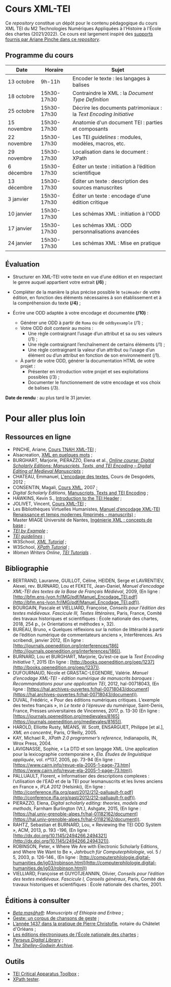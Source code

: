 # Cours XML-TEI

Ce *repository* constitue un dépôt pour le contenu pédagogique du cours XML TEI du M2 Technologies Numériques Appliquées à l'Histoire à l'École des chartes (2021/2022).
Ce cours est largement inspiré des [supports fournis par Ariane Pinche dans ce *repository*](https://github.com/ArianePinche/coursTNAH_XML-TEI).

## Programme du cours

| Date        | Horaire     | Sujet                                                              |
|-------------|-------------|--------------------------------------------------------------------|
| 13 octobre  | 9h-11h      | Encoder le texte : les langages à balises                          |
| 18 octobre  | 15h30-17h30 | Contraindre le XML : la *Document Type Definition*                 |
| 25 octobre  | 15h30-17h30 | Décrire les documents patrimoniaux : la *Text Encoding Initiative* |
| 15 novembre | 15h30-17h30 | Anatomie d'un document TEI : parties et composants                 |
| 22 novembre | 15h30-17h30 | Les TEI *guidelines* : modules, modèles, macros, etc.              |
| 29 novembre | 15h30-17h30 | Localisation dans le document : XPath                              |
| 6 décembre  | 15h30-17h30 | Éditer un texte : initiation à l’édition scientifique              |
| 13 décembre | 15h30-17h30 | Éditer un texte : description des sources manuscrites              |
| 3 janvier   | 15h30-17h30 | Éditer un texte : encodage d'une édition critique                  |
| 10 janvier  | 15h30-17h30 | Les schémas XML : initiation à l'ODD                               |
| 17 janvier  | 15h30-17h30 | Les schémas XML : ODD personnalisations avancées                   |
| 24 janvier  | 15h30-17h30 | Les schémas XML : Mise en pratique                                 |

## Évaluation

* Structurer en XML-TEI votre texte en vue d’une édition et en respectant le genre auquel appartient votre extrait **(/6)** ;

* Compléter de la manière la plus précise possible le `teiHeader` de votre édition, en fonction des éléments nécessaires à son établissement et à la compréhension du texte **(/4)** ;

* Écrire une ODD adaptée à votre encodage et documentée **(/10)** :
	- Générer une ODD à partir de `Roma` ou de `oddbyexample` (/1) ;
	- Votre ODD doit contenir au moins :
		- Une règle contraignant l’usage d’un attribut et sa ou ses valeurs (/1) ;
		- Une règle contraignant l’enchaînement de certains éléments (/1) ;
		- Une règle contraignant la valeur d’un attribut ou l’usage d’un élément ou d’un attribut en fonction de son environnement (/1).
	- À partir de votre ODD, générer la documentation HTML de votre projet :
		- Présenter en introduction votre projet et ses exploitations possibles (/3) ;
		- Documenter le fonctionnement de votre encodage et vos choix de balises (/3). 

**Date de rendu** : au plus tard le 31 janvier.

# Pour aller plus loin

## Ressources en ligne

- PINCHE, Ariane, [Cours TNAH XML-TEI](https://github.com/ArianePinche/coursTNAH_XML-TEI) ;
- Alsacreation, [XML en quelques mots](https://www.alsacreations.com/article/lire/609-XML-en-quelques-mots.html) ;
- BURGHART, Marjorie, PIERAZZO, Elena et al., [*Online course: Digital Scholarly Editions: Manuscripts, Texts, and TEI Encoding – Digital Editing of Medieval Manuscripts*](https://www.digitalmanuscripts.eu/digital-editing-of-medieval-texts-a-textbook/) ;
- CHATEAU, Emmanuel, [L'encodage des textes](http://www.desgodets.net/edition-des-cours/model), Cours de Desgodets, 2012 ;
- CONSENTIN, Magali, [Cours XML](http://magali.contensin.free.fr/html/XML/index.php), 2007 ;
- *Digital Scholarly Editions*, [Manuscripts, Texts and TEI Encoding](https://www.youtube.com/playlist?list=PL77mHK9JuenN9NXeXQbVcUORz7HZk-9Pv) ;
- HAWKINS, Kevin S., [Introduction to the TEI Header](http://www.ultraslavonic.info/intro-to-tei-header/) ;
- JOLIVET, Vincent, [Cours XML-TEI](https://github.com/architexte/cours-TEI) ;
- Les Bibliothèques Virtuelles Humanistes, [Manuel d’encodage XML-TEI Renaissance et temps modernes (Imprimés - manuscrits)](http://www.bvh.univ-tours.fr/XML-TEI/index.asp) ;
- Master MIAGE Université de Nantes, [Ingénierie XML : concepts de base](https://miage.univ-nantes.fr/miage/D2X1/chapitre_presentation/chapitre.htm) ;
- [*TEI by Example*](https://teibyexample.org/TBE.htm) ;
- [*TEI guidelines*](http://www.tei-c.org/release/doc/tei-p5-doc/en/html/index.html) ;
- W3School, [*XML Tutorial*](https://www.w3schools.com/xml/default.asp) ;
- W3School, [*XPath Tutorial*](https://www.w3schools.com/xml/xpath_intro.asp) ;
- *Women Writers Online*, [*TEI Tutorials*](https://www.wwp.northeastern.edu/outreach/resources/tutorial_all.html) .

## Bibliographie

- BERTRAND, Lauranne, GUILLOT, Céline, HEIDEN, Serge et LAVRENTIEV, Alexei, rev. BURNARD, Lou et FEKETE, Jean-Daniel, *Manuel d’encodage XML-TEI des textes de la Base de Français Médiéval*, 2009, (En ligne : [http://bfm.ens-lyon.fr/IMG/pdf/Manuel_Encodage_TEI.pdf](http://bfm.ens-lyon.fr/IMG/pdf/Manuel_Encodage_TEI.pdf)).
- BOURGAIN, Pascale et VIELLIARD, Françoise, *Conseils pour l’édition des textes médiévaux. Fascicule III, Textes littéraires*, Paris, France, Comité des travaux historiques et scientifiques : École nationale des chartes, 2018, 254 p., (« Orientations et méthodes », 32).
- BUREAU, Bruno, « Quelques réflexions sur la notion de littérarité à partir de l’édition numérique de commentateurs anciens », Interférences. Ars scribendi, janvier 2012, (En ligne : [http://journals.openedition.org/interferences/186](http://journals.openedition.org/interferences/186)).
- BURNARD, Lou et BURGHART, Marjorie, Qu’est-ce que la *Text Encoding Initiative* ?, 2015 (En ligne : [http://books.openedition.org/oep/1237](http://books.openedition.org/oep/1237)).
- DUFOURNAUD, Nicole et GRASTAC-LEGENDRE, Valérie. *Manuel d’encodage XML-TEI - édition numérique de manuscrits baroques : Recommandations pour une application TEI*, 2012, hal-00718043, (En ligne : [https://hal.archives-ouvertes.fr/hal-00718043/document](https://hal.archives-ouvertes.fr/hal-00718043/document)).
- DUVAL, Frédéric, « Pour des éditions numériques critiques. L’exemple des textes français », in *Le texte à l’épreuve du numérique*, Saint-Denis, France, Presses universitaires de Vincennes, 2017, p. 13-30 (En ligne : [https://journals.openedition.org/medievales/8165](https://journals.openedition.org/medievales/8165)).
- HAROLD, Elliotte Rusty, MEANS, W. Scott, ENSARGUET, Philippe [et al.], *XML en concentré*, Paris, O’Reilly, 2005.
- KAY, Michael R., *XPath 2.0 programmer’s reference*, Indianapolis, IN, Wrox Press, 2004.
- LAVIGNASSE, Sophie, « La DTD et son langage XML. Une application pour la lexicographie contemporaine », *Éla. Études de linguistique appliquée*, vol. nº137, 2005, pp. 73-94 (En ligne : [https://www.cairn.info/revue-ela-2005-1-page-73.htm](https://www.cairn.info/revue-ela-2005-1-page-73.htm)).
- PALLUAULT, Florent, « Informatiser des descriptions complexes : l’utilisation de l’EAD et de la TEI pour lesmanuscrits et les livres anciens en France », *IFLA 2012* (Helsinki), (En ligne : [http://conference.ifla.org/past/2012/212-palluault-fr.pdf](http://conference.ifla.org/past/2012/212-palluault-fr.pdf)).
- PIERAZZO, Elena, *Digital scholarly editing: theories, models and methods*, Farnham Burlington (Vt.), Ashgate, 2015, (En ligne : [https://hal.univ-grenoble-alpes.fr/hal-01182162/document](https://hal.univ-grenoble-alpes.fr/hal-01182162/document)).
- RAHTZ, Sebastian et BURNARD, Lou, « Reviewing the TEI ODD System », ACM, 2013, p. 193 -196, (En ligne : [http://dx.doi.org/10.1145/2494266.2494321](http://dx.doi.org/10.1145/2494266.2494321)).
- ROBINSON, Peter, « Where We Are with Electronic Scholarly Editions, and Where We Want to Be », *Jahrbuch für Computerphilologie*, vol. 5 / 5, 2003, p. 126-146., (En ligne : [http://computerphilologie.digital-humanities.de/jg03/robinson.html](http://computerphilologie.digital-humanities.de/jg03/robinson.html))
- VIELLIARD, Françoise et GUYOTJEANNIN, Olivier, *Conseils pour l’édition des textes médiévaux. Fascicule I, Conseils généraux*, Paris, Comité des travaux historiques et scientifiques : École nationale des chartes, 2001.

## Éditions à consulter

- [*Beta maṣāḥǝft*](http://betamasaheft.eu): *Manuscripts of Ethiopia and Eritrea* ;
- [Geste: un corpus de chansons de geste](http://dev.chartes.psl.eu/elec/geste/) ;
- [L’année 1437 dans la pratique de Pierre Christofle](http://elec.enc.sorbonne.fr/christofle/index.html), notaire du Châtelet d'Orléans ;
- [Les éditions électroniques de l’École nationale des chartes](http://www.chartes.psl.eu/fr/rubrique-publications/eitions-electroniques) ;
- [*Perseus Digital Library*](http://www.perseus.tufts.edu/hopper/) ;
- [*The Shelley-Godwin Archive*](http://shelleygodwinarchive.org/sc/oxford/frankenstein/volume/i/#/p1/mode/rdg).

## Outils

- [TEI Critical Apparatus Toolbox](http://teicat.huma-num.fr/) ;
- [XPath tester](https://extendsclass.com/xpath-tester.html).



